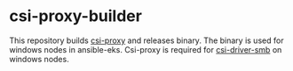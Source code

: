 # csi-proxy-builder

This repository builds [csi-proxy](https://github.com/kubernetes-csi/csi-proxy) and releases binary. The binary is used for windows nodes in ansible-eks. Csi-proxy is required for [csi-driver-smb](https://github.com/kubernetes-csi/csi-proxy) on windows nodes.